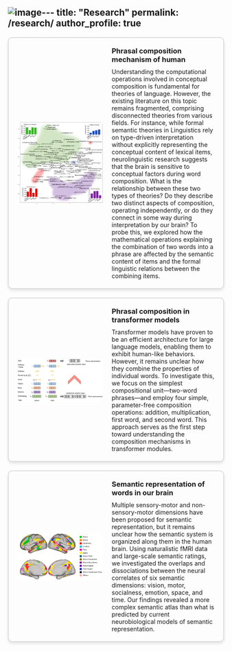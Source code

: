 ![image](https://github.com/user-attachments/assets/8d207b5b-121a-43ad-99db-c337abde651f)---
title: "Research"
permalink: /research/
author_profile: true
---

<style>
.project-box {
    border: 2px solid #ddd;
    border-radius: 10px;
    padding: 20px;
    margin: 20px 0;
    display: flex;
    align-items: center;
    box-shadow: 0px 4px 6px rgba(0, 0, 0, 0.1);
}

.project-box img {
    max-width: 200px; /* Adjust as needed */
    max-height: 200px; /* Adjust as needed */
    border-radius: 10px;
    margin-right: 20px;
}

.project-box .content {
    flex-grow: 1;
}

.project-box h3 {
    margin: 0 0 10px 0;
}

.project-box p {
    margin: 0;
}
</style>

<div class="project-box">
    <img src="https://raw.githubusercontent.com/wangshaonan/wangshaonan.github.io/master/research/compfunc.png" alt="Project Image">
    <div class="content">
        <h3>Phrasal composition mechanism of human</h3>
        <p> Understanding the computational operations involved in conceptual composition is fundamental for theories of language. However, the existing literature on this topic remains fragmented, comprising disconnected theories from various fields. For instance, while formal semantic theories in Linguistics rely on type-driven interpretation without explicitly representing the conceptual content of lexical items, neurolinguistic research suggests that the brain is sensitive to conceptual factors during word composition. What is the relationship between these two types of theories? Do they describe two distinct aspects of composition, operating independently, or do they connect in some way during interpretation by our brain? To probe this, we explored how the mathematical operations explaining the combination of two words into a phrase are affected by the semantic content of items and the formal linguistic relations between the combining items. </p>
    </div>
</div>

<div class="project-box">
    <img src="https://raw.githubusercontent.com/wangshaonan/wangshaonan.github.io/master/research/comptrans.png" alt="Project Image">
    <div class="content">
        <h3>Phrasal composition in transformer models</h3>
        <p>Transformer models have proven to be an efficient architecture for large language models, enabling them to exhibit human-like behaviors. However, it remains unclear how they combine the properties of individual words. To investigate this, we focus on the simplest compositional unit—two-word phrases—and employ four simple, parameter-free composition operations: addition, multiplication, first word, and second word. This approach serves as the first step toward understanding the composition mechanisms in transformer modules.</p>
    </div>
</div>

<div class="project-box">
    <img src="https://raw.githubusercontent.com/wangshaonan/wangshaonan.github.io/master/research/brainword.png" alt="Project Image">
    <div class="content">
        <h3>Semantic representation of words in our brain</h3>
        <p>Multiple sensory-motor and non-sensory-motor dimensions have been proposed for semantic representation, but it remains unclear how the semantic system is organized along them in the human brain. Using naturalistic fMRI data and large-scale semantic ratings, we investigated the overlaps and dissociations between the neural correlates of six semantic dimensions: vision, motor, socialness, emotion, space, and time. Our findings revealed a more complex semantic atlas than what is predicted by current neurobiological models of semantic representation.</p>
    </div>
</div>
